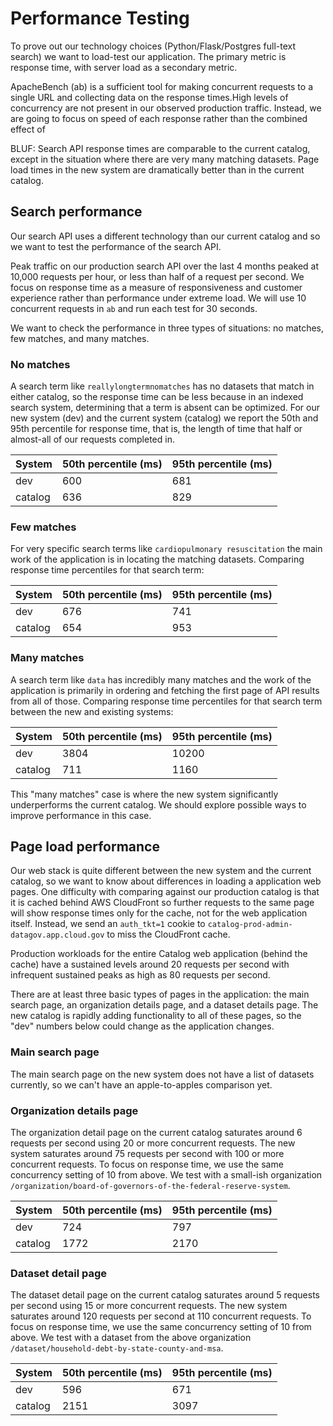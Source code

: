 # Performance Testing

To prove out our technology choices (Python/Flask/Postgres full-text search)
we want to load-test our application. The primary metric is response time,
with server load as a secondary metric.

ApacheBench (ab) is a sufficient tool for making concurrent requests to a
single URL and collecting data on the response times.High levels of concurrency
are not present in our observed production traffic. Instead, we are going to
focus on speed of each response rather than the combined effect of 

BLUF: Search API response times are comparable to the current catalog, except
in the situation where there are very many matching datasets. Page load times
in the new system are dramatically better than in the current catalog.

## Search performance

Our search API uses a different technology than our current catalog and so we
want to test the performance of the search API.

Peak traffic on our production search API over the last 4 months peaked at
10,000 requests per hour, or less than half of a request per second. We focus
on response time as a measure of responsiveness and customer experience rather
than performance under extreme load. We will use 10 concurrent requests in
`ab` and run each test for 30 seconds.

 We want to check the performance in three types of situations: no matches,
 few matches, and many matches.

### No matches

A search term like `reallylongtermnomatches` has no datasets that match in
either catalog, so the response time can be less because in an indexed
search system, determining that a term is absent can be optimized. For our new
system (dev) and the current system (catalog) we report the 50th and 95th
percentile for response time, that is, the length of time that half or
almost-all of our requests completed in. 

| System  | 50th percentile (ms) | 95th percentile (ms) |
| ------- | -------------------- | -------------------- |
| dev     | 600                  | 681                  |
| catalog | 636                  | 829                  |

### Few matches

For very specific search terms like `cardiopulmonary resuscitation` the main
work of the application is in locating the matching datasets. Comparing
response time percentiles for that search term:


| System  | 50th percentile (ms) | 95th percentile (ms) |
| ------- | -------------------- | -------------------- |
| dev     | 676                  | 741                  |
| catalog | 654                  | 953                  |


### Many matches

A search term like `data` has incredibly many matches and the work of the
application is primarily in ordering and fetching the first page of API results
from all of those. Comparing response time percentiles for that search term
between the new and existing systems:

| System  | 50th percentile (ms) | 95th percentile (ms) |
| ------- | -------------------- | -------------------- |
| dev     | 3804                 | 10200                |
| catalog | 711                  | 1160                 |

This "many matches" case is where the new system significantly underperforms
the current catalog. We should explore possible ways to improve performance in
this case.

## Page load performance

Our web stack is quite different between the new system and the current
catalog, so we want to know about differences in loading a application web
pages.  One difficulty with comparing against our production catalog is that
it is cached behind AWS CloudFront so further requests to the same page will
show response times only for the cache, not for the web application itself.
Instead, we send an `auth_tkt=1` cookie to
`catalog-prod-admin-datagov.app.cloud.gov` to miss the CloudFront cache.

Production workloads for the entire Catalog web application (behind the cache)
have a sustained levels around 20 requests per second with infrequent sustained
peaks as high as 80 requests per second.

There are at least three basic types of pages in the application: the main
search page, an organization details page, and a dataset details page. The new
catalog is rapidly adding functionality to all of these pages, so the "dev"
numbers below could change as the application changes.

### Main search page

The main search page on the new system does not have a list of datasets
currently, so we can't have an apple-to-apples comparison yet.

### Organization details page

The organization detail page on the current catalog saturates around 6
requests per second using 20 or more concurrent requests. The new system
saturates around 75 requests per second with 100 or more concurrent requests.
To focus on response time, we use the same concurrency setting of 10 from
above. We test with a small-ish organization
`/organization/board-of-governors-of-the-federal-reserve-system`.

| System  | 50th percentile (ms) | 95th percentile (ms) |
| ------- | -------------------- | -------------------- |
| dev     | 724                  | 797                  |
| catalog | 1772                 | 2170                 |


### Dataset detail page

The dataset detail page on the current catalog saturates around 5 requests per
second using 15 or more concurrent requests. The new system saturates around
120 requests per second at 110 concurrent requests. To focus on response time,
we use the same concurrency setting of 10 from above. We test with a dataset
from the above organization `/dataset/household-debt-by-state-county-and-msa`.


| System  | 50th percentile (ms) | 95th percentile (ms) |
| ------- | -------------------- | -------------------- |
| dev     | 596                  | 671                  |
| catalog | 2151                 | 3097                 |
